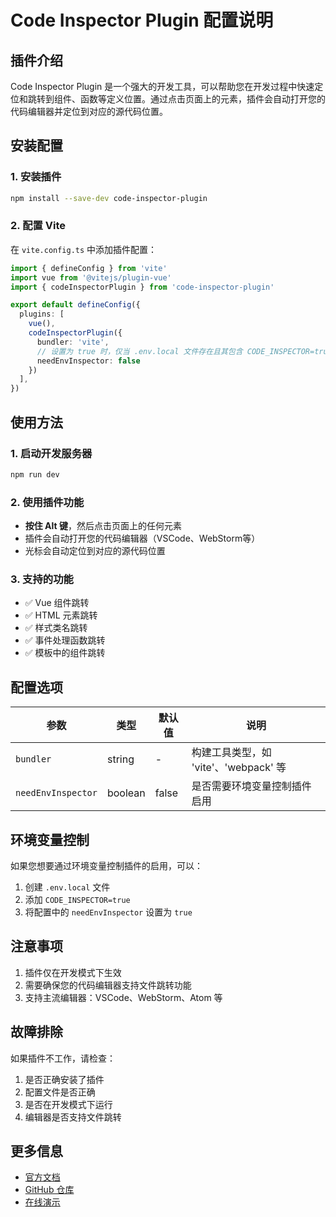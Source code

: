 # Code Inspector Plugin 配置说明

## 插件介绍

Code Inspector Plugin 是一个强大的开发工具，可以帮助您在开发过程中快速定位和跳转到组件、函数等定义位置。通过点击页面上的元素，插件会自动打开您的代码编辑器并定位到对应的源代码位置。

## 安装配置

### 1. 安装插件

```bash
npm install --save-dev code-inspector-plugin
```

### 2. 配置 Vite

在 `vite.config.ts` 中添加插件配置：

```typescript
import { defineConfig } from 'vite'
import vue from '@vitejs/plugin-vue'
import { codeInspectorPlugin } from 'code-inspector-plugin'

export default defineConfig({
  plugins: [
    vue(),
    codeInspectorPlugin({
      bundler: 'vite',
      // 设置为 true 时，仅当 .env.local 文件存在且其包含 CODE_INSPECTOR=true 时插件生效
      needEnvInspector: false
    })
  ],
})
```

## 使用方法

### 1. 启动开发服务器

```bash
npm run dev
```

### 2. 使用插件功能

- **按住 Alt 键**，然后点击页面上的任何元素
- 插件会自动打开您的代码编辑器（VSCode、WebStorm等）
- 光标会自动定位到对应的源代码位置

### 3. 支持的功能

- ✅ Vue 组件跳转
- ✅ HTML 元素跳转
- ✅ 样式类名跳转
- ✅ 事件处理函数跳转
- ✅ 模板中的组件跳转

## 配置选项

| 参数 | 类型 | 默认值 | 说明 |
|------|------|--------|------|
| `bundler` | string | - | 构建工具类型，如 'vite'、'webpack' 等 |
| `needEnvInspector` | boolean | false | 是否需要环境变量控制插件启用 |

## 环境变量控制

如果您想要通过环境变量控制插件的启用，可以：

1. 创建 `.env.local` 文件
2. 添加 `CODE_INSPECTOR=true`
3. 将配置中的 `needEnvInspector` 设置为 `true`

## 注意事项

1. 插件仅在开发模式下生效
2. 需要确保您的代码编辑器支持文件跳转功能
3. 支持主流编辑器：VSCode、WebStorm、Atom 等

## 故障排除

如果插件不工作，请检查：

1. 是否正确安装了插件
2. 配置文件是否正确
3. 是否在开发模式下运行
4. 编辑器是否支持文件跳转

## 更多信息

- [官方文档](https://inspector.fe-dev.cn)
- [GitHub 仓库](https://github.com/zh-lx/code-inspector)
- [在线演示](https://inspector.fe-dev.cn/en) 